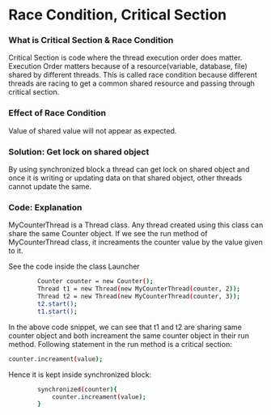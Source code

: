 # Race Condition, Critical Section
### What is Critical Section & Race Condition
Critical Section is code where the thread execution order does matter. Execution Order matters because of a resource(variable, database, file) shared by different threads. This is called race condition because different threads are racing to get a common shared resource and passing through critical section. 

### Effect of Race Condition
Value of shared value will not appear as expected.

### Solution: Get lock on shared object
By using synchronized block a thread can get lock on shared object and once it is writing or updating data on that shared object, other threads cannot update the same.

### Code: Explanation
MyCounterThread is a Thread class. Any thread created using this class can share the same Counter object. 
If we see the run method of MyCounterThread class, it increaments the counter value by the value given to it. 

See the code inside the class Launcher

```sh
		Counter counter = new Counter();
		Thread t1 = new Thread(new MyCounterThread(counter, 2));
		Thread t2 = new Thread(new MyCounterThread(counter, 3));
		t2.start();
		t1.start();
```

In the above code snippet, we can see that t1 and t2 are sharing same counter object and both increament the same counter object in their run method. Following statement in the run method is a critical section:

```sh
counter.increament(value);
```

Hence it is kept inside synchronized block:
```sh
		synchronized(counter){
			counter.increament(value);			
		}
```